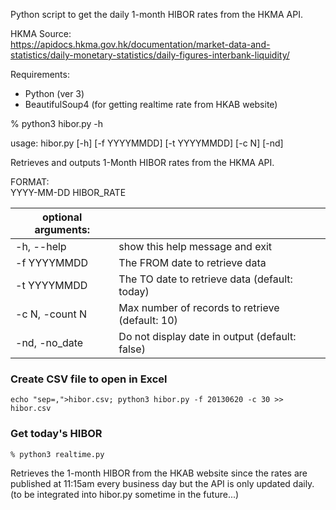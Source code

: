 Python script to get the daily 1-month HIBOR rates from the HKMA API.  
  
HKMA Source:  
https://apidocs.hkma.gov.hk/documentation/market-data-and-statistics/daily-monetary-statistics/daily-figures-interbank-liquidity/

Requirements:
  - Python (ver 3)
  - BeautifulSoup4 (for getting realtime rate from HKAB website)

% python3 hibor.py -h

usage: hibor.py [-h] [-f YYYYMMDD] [-t YYYYMMDD] [-c N] [-nd]

Retrieves and outputs 1-Month HIBOR rates from the HKMA API.  
  
FORMAT:  
YYYY-MM-DD    HIBOR_RATE

|optional arguments:||
|-------------------|---|
|-h, --help|show this help message and exit|
|-f YYYYMMDD|The FROM date to retrieve data|
|-t YYYYMMDD|The TO date to retrieve data (default: today)|
|-c N, -count N|Max number of records to retrieve (default: 10)|
|-nd, -no_date|Do not display date in output (default: false)|

### Create CSV file to open in Excel

```
echo "sep=,">hibor.csv; python3 hibor.py -f 20130620 -c 30 >> hibor.csv
```

### Get today's HIBOR
```
% python3 realtime.py
```
Retrieves the 1-month HIBOR from the HKAB website since the rates are published at 11:15am every business day but the API is only updated daily. (to be integrated into hibor.py sometime in the future...)


